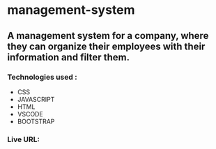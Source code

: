 # management-system

## A management system for a company, where they can organize their employees with their information and filter them.

### Technologies used :

- CSS
- JAVASCRIPT
- HTML
- VSCODE
- BOOTSTRAP

### Live URL:
